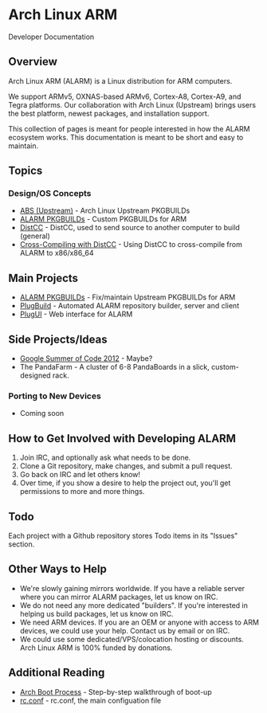 # Arch Linux ARM #

<div class="meta subtitle">Developer Documentation</div>

## Overview ##
Arch Linux ARM (ALARM) is a Linux distribution for ARM computers.

We support ARMv5, OXNAS-based ARMv6, Cortex-A8, Cortex-A9, and Tegra platforms. Our collaboration with Arch Linux (Upstream) brings users the best platform, newest packages, and installation support.

This collection of pages is meant for people interested in how the ALARM ecosystem works. This documentation is meant to be short and easy to maintain.

## Topics ##
### Design/OS Concepts ###
* [ABS (Upstream)](https://wiki.archlinux.org/index.php/Arch_Build_System) - Arch Linux Upstream PKGBUILDs
* [ALARM PKGBUILDs](https://github.com/archlinuxarm/PKGBUILDs) - Custom PKGBUILDs for ARM
* [DistCC](#!/concepts/distcc) - DistCC, used to send source to another computer to build (general)
* [Cross-Compiling with DistCC](#!/concepts/cross-compiling) - Using DistCC to cross-compile from ALARM to x86/x86_64

## Main Projects ##
* [ALARM PKGBUILDs](https://github.com/archlinuxarm/PKGBUILDs) - Fix/maintain Upstream PKGBUILDs for ARM
* [PlugBuild](#!/projects/plugbuild) - Automated ALARM repository builder, server and client
* [PlugUI](https://github.com/archlinuxarm/PlugUI) - Web interface for ALARM

## Side Projects/Ideas ##
* [Google Summer of Code 2012](#!/ideas/gsoc) - Maybe?
* The PandaFarm - A cluster of 6-8 PandaBoards in a slick, custom-designed rack.

### Porting to New Devices ###
* Coming soon

## How to Get Involved with Developing ALARM ##
1. Join IRC, and optionally ask what needs to be done.
2. Clone a Git repository, make changes, and submit a pull request.
3. Go back on IRC and let others know!
4. Over time, if you show a desire to help the project out, you'll get permissions to more and more things.


## Todo ##
Each project with a Github repository stores Todo items in its "Issues" section.

## Other Ways to Help ##
* We're slowly gaining mirrors worldwide. If you have a reliable server where you can mirror ALARM packages, let us know on IRC.
* We do not need any more dedicated "builders". If you're interested in helping us build packages, let us know on IRC.
* We need ARM devices. If you are an OEM or anyone with access to ARM devices, we could use your help. Contact us by email or on IRC.
* We could use some dedicated/VPS/colocation hosting or discounts. Arch Linux ARM is 100% funded by donations.

## Additional Reading ##
* [Arch Boot Process](https://wiki.archlinux.org/index.php/Arch_Boot_Process) - Step-by-step walkthrough of boot-up
* [rc.conf](https://wiki.archlinux.org/index.php/Rc.conf) - rc.conf, the main configuation file